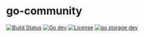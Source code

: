 # go-community

[![Build Status](https://github.com/beyondstorage/go-community/workflows/Unit%20Test/badge.svg?branch=master)](https://github.com/beyondstorage/go-community/actions?query=workflow%3A%22Unit+Test%22)
[![Go dev](https://pkg.go.dev/badge/github.com/beyondstorage/go-community)](https://pkg.go.dev/github.com/beyondstorage/go-community)
[![License](https://img.shields.io/badge/license-apache%20v2-blue.svg)](https://github.com/beyondstorage/go-community/blob/master/LICENSE)
[![go storage dev](https://img.shields.io/matrix/go-community:aos.dev.svg?server_fqdn=chat.aos.dev&label=%23go-community%3Aaos.dev&logo=matrix)](https://matrix.to/#/#go-community:aos.dev) <!-- Need update after matrix updated -->

